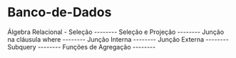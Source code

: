 # Banco-de-Dados
Álgebra Relacional - Seleção --------
Seleção e Projeção --------
Junção na cláusula where --------
Junção Interna --------
Junção Externa --------
Subquery --------
Funções de Agregação --------

